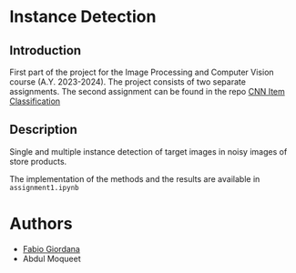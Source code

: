 # Instance Detection

## Introduction
First part of the project for the Image Processing and Computer Vision course (A.Y. 2023-2024). The project consists of two separate assignments. The second assignment can be found in the repo [CNN Item Classification](https://github.com/FabioGiordana/CNN-Item-Classification)

## Description
Single and multiple instance detection of target images in noisy images of store products.

The implementation of the methods and the results are available in `assignment1.ipynb`

# Authors
* [Fabio Giordana](https://github.com/FabioGiordana)
* Abdul Moqueet